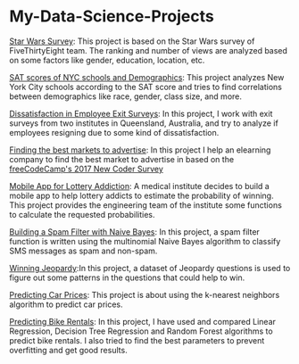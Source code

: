 # My-Data-Science-Projects

[Star Wars Survey](https://github.com/hammadasif402/Data-Science-Projects/blob/main/Guided%20Project_%20Star%20Wars%20Survey/Basics.ipynb): This project is based on the Star Wars survey of FiveThirtyEight team. The ranking and number of views are analyzed based on some factors like gender, education, location, etc.

[SAT scores of NYC schools and Demographics](https://github.com/hammadasif402/Data-Science-Projects/blob/main/Guided%20Project_%20Analyzing%20NYC%20High%20School%20Data/Schools.ipynb): This project analyzes New York City schools according to the SAT score and tries to find correlations between demographics like race, gender, class size, and more.

[Dissatisfaction in Employee Exit Surveys](https://github.com/hammadasif402/Data-Science-Projects/blob/main/Clean%20And%20Analyze%20Employee%20Exit%20Surveys/Clean%20And%20Analyze%20Employee%20Exit%20Surveys.ipynb): In this project, I work with exit surveys from two institutes in Queensland, Australia, and try to analyze if employees resigning due to some kind of dissatisfaction.

[Finding the best markets to advertise](https://github.com/hammadasif402/Data-Science-Projects/blob/main/Finding%20the%20Best%20Markets%20to%20Advertise%20In/Finding%20the%20Best%20Markets%20to%20Advertise%20In.ipynb): In this project I help an elearning company to find the best market to advertise in based on the [freeCodeCamp's 2017 New Coder Survey](https://www.freecodecamp.org/news/we-asked-20-000-people-who-they-are-and-how-theyre-learning-to-code-fff5d668969/)

[Mobile App for Lottery Addiction](https://github.com/hammadasif402/Data-Science-Projects/blob/main/Project_%20Mobile%20App%20for%20Lottery%20Addiction/Basics.ipynb): A medical institute decides to build a mobile app to help lottery addicts to estimate the probability of winning. This project provides the engineering team of the institute some functions to calculate the requested probabilities.

[Building a Spam Filter with Naive Bayes](https://github.com/hammadasif402/Data-Science-Projects/blob/main/Building%20a%20Spam%20Filter%20with%20Naive%20Bayes/spam_filter.ipynb): In this project, a spam filter function is written using the multinomial Naive Bayes algorithm to classify SMS messages as spam and non-spam.

[Winning Jeopardy](https://github.com/hammadasif402/Data-Science-Projects/blob/main/Project_%20Winning%20Jeopardy/jeopardy.ipynb):In this project, a dataset of Jeopardy questions is used to figure out some patterns in the questions that could help to win.

[Predicting Car Prices](https://github.com/hammadasif402/Data-Science-Projects/blob/main/Project_%20Predicting%20Car%20Prices/Pred_car_prices.ipynb): This project is about using the k-nearest neighbors algorithm to predict car prices.

[Predicting Bike Rentals](https://github.com/hammadasif402/Data-Science-Projects/blob/main/Project_%20Predicting%20Bike%20Rentals-Update/Basics.ipynb): In this project, I have used and compared Linear Regression, Decision Tree Regression and Random Forest algorithms to predict bike rentals. I also tried to find the best parameters to prevent overfitting and get good results.
